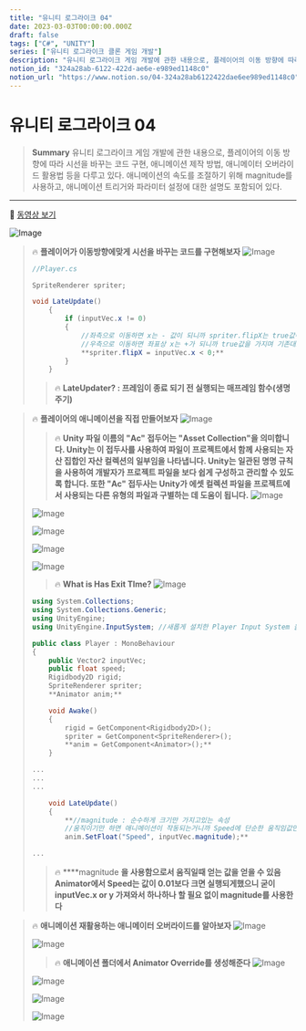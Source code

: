 ```yaml
---
title: "유니티 로그라이크 04"
date: 2023-03-03T00:00:00.000Z
draft: false
tags: ["C#", "UNITY"]
series: ["유니티 로그라이크 클론 게임 개발"]
description: "유니티 로그라이크 게임 개발에 관한 내용으로, 플레이어의 이동 방향에 따라 시선을 바꾸는 코드 구현, 애니메이션 제작 방법, 애니메이터 오버라이드 활용법 등을 다루고 있다. 애니메이션의 속도를 조절하기 위해 magnitude를 사용하고, 애니메이션 트리거와 파라미터 설정에 대한 설명도 포함되어 있다."
notion_id: "324a28ab-6122-422d-ae6e-e989ed1148c0"
notion_url: "https://www.notion.so/04-324a28ab6122422dae6ee989ed1148c0"
---
```


# 유니티 로그라이크 04

> **Summary**
> 유니티 로그라이크 게임 개발에 관한 내용으로, 플레이어의 이동 방향에 따라 시선을 바꾸는 코드 구현, 애니메이션 제작 방법, 애니메이터 오버라이드 활용법 등을 다루고 있다. 애니메이션의 속도를 조절하기 위해 magnitude를 사용하고, 애니메이션 트리거와 파라미터 설정에 대한 설명도 포함되어 있다.

---

🎥 [동영상 보기](https://www.youtube.com/watch?v=vizfd1TeRMI&list=PLO-mt5Iu5TeZF8xMHqtT_DhAPKmjF6i3x&index=5)

![Image](image_c5f2df78a50c.png)

> 🔥 **플레이어가 이동방향에맞게 시선을 바꾸는 코드를 구현해보자**
> ![Image](image_febd621f9449.png)
>
> ```c#
> //Player.cs
>
> SpriteRenderer spriter;
>
> void LateUpdate()
>     {
>         if (inputVec.x != 0)
>         {
>             //좌측으로 이동하면 x는 - 값이 되니까 spriter.flipX는 true값이 된다
>             //우측으로 이동하면 좌표상 x는 +가 되니까 true값을 가지며 기존대로 우측을 바라본다
>             **spriter.flipX = inputVec.x < 0;**
>         }
>     }
> ```
>
> > 🔥 **LateUpdater? : 프레임이 종료 되기 전 실행되는 매프레임 함수(생명주기)**
>
>

> 🔥 **플레이어의 애니메이션을 직접 만들어보자**
> ![Image](image_7863aa13db8c.png)
>
> > 🔥 **Unity 파일 이름의 "Ac" 접두어는 "Asset Collection"을 의미합니다. Unity는 이 접두사를 사용하여 파일이 프로젝트에서 함께 사용되는 자산 집합인 자산 컬렉션의 일부임을 나타냅니다. Unity는 일관된 명명 규칙을 사용하여 개발자가 프로젝트 파일을 보다 쉽게 구성하고 관리할 수 있도록 합니다. 또한 "Ac" 접두사는 Unity가 에셋 컬렉션 파일을 프로젝트에서 사용되는 다른 유형의 파일과 구별하는 데 도움이 됩니다.**
> > ![Image](image_cdfc293218d9.png)
> >
> >
>
> ![Image](image_739e5c7b0db5.png)
>
> ![Image](image_f4f1aea02353.png)
>
> ![Image](image_4987082e54ea.png)
>
> ![Image](image_0f4e209fb9aa.png)
>
> > 🔥 **What is Has Exit TIme?**
> > ![Image](image_a5e3ce18405c.png)
> >
> >
>
> ```c#
> using System.Collections;
> using System.Collections.Generic;
> using UnityEngine;
> using UnityEngine.InputSystem; //새롭게 설치한 Player Input System 을 사용하기 위해 임포트
>
> public class Player : MonoBehaviour
> {
>     public Vector2 inputVec;
>     public float speed;
>     Rigidbody2D rigid;
>     SpriteRenderer spriter;
>     **Animator anim;**
>
>     void Awake()
>     {
>         rigid = GetComponent<Rigidbody2D>();
>         spriter = GetComponent<SpriteRenderer>();
>         **anim = GetComponent<Animator>();**
>     }
>
> ...
> ...
> ...
>
>     void LateUpdate()
>     {
>         **//magnitude : 순수하게 크기만 가지고있는 속성
>         //움직이기만 하면 애니메이션이 작동되는거니까 Speed에 단순한 움직임값만 넣어주는것
>         anim.SetFloat("Speed", inputVec.magnitude);**
>
> ...
> ```
>
> > 🔥 ****magnitude **을 사용함으로서 움직일때 얻는 값을 얻을 수 있음
> Animator에서 Speed는 값이 0.01보다 크면 실행되게했으니 굳이 inputVec.x or y 가져와서 하나하나 할 필요 없이 magnitude를 사용한다**
>
>

> 🔥 ****애니메이션 재활용하는 애니메이터 오버라이드를 알아보자****
> ![Image](image_ed76669f465b.png)
>
> ![Image](image_f30aa8b1e758.png)
>
> > 🔥 **애니메이션 폴더에서 Animator Override를 생성해준다**
> > ![Image](image_9823b070b1a0.png)
> >
> >
>
> ![Image](image_0981c66d2086.png)
>
> ![Image](image_3d116994a5a6.png)
>
> ![Image](image_09413083a7b8.png)
>
>

